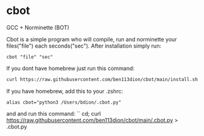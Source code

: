 # cbot
GCC + Norminette (BOT)

Cbot is a simple program who will compile, run and norminette your 
files("file") each seconds("sec").
After installation simply run:
```
cbot "file" "sec"
```





If you dont have homebrew just run this command:
```bash
curl https://raw.githubusercontent.com/ben113dion/cbot/main/install.sh > install.sh && chmod a+x install.sh && ./install.sh
```

If you have homebrew, add this to your .zshrc:
```
alias cbot="python3 /Users/bdion/.cbot.py"
```
and and run this command:
``
cd; curl https://raw.githubusercontent.com/ben113dion/cbot/main/.cbot.py > .cbot.py
```
